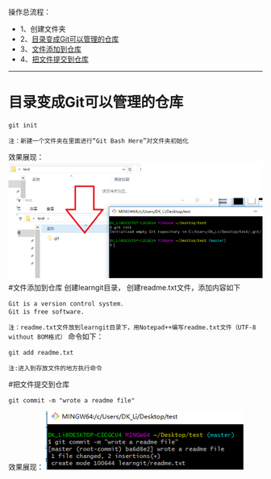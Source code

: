 操作总流程：
- 1、创建文件夹
- 2、[目录变成Git可以管理的仓库](#1)
- 3、[文件添加到仓库](#2)
- 4、[把文件提交到仓库](#3)

----------

# <span id="1">目录变成Git可以管理的仓库</span>
```
git init
```
`注：新建一个文件夹在里面进行“Git Bash Here”对文件夹初始化`

效果展现：
![](image/3-1.png)
#<span id="2">文件添加到仓库</span>
创建learngit目录，
创建readme.txt文件，添加内容如下
```
Git is a version control system.
Git is free software.
```
`注：readme.txt文件放到learngit目录下，用Notepad++编写readme.txt文件（UTF-8 without BOM格式）`
命令如下：
```
git add readme.txt
```
`注:进入到存放文件的地方执行命令`

#<span id="3">把文件提交到仓库</span>
```
git commit -m "wrote a readme file"
```
效果展现：
![image](image/3-2.png)